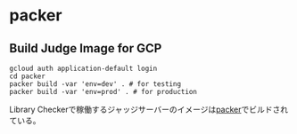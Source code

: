 # packer

## Build Judge Image for GCP

```
gcloud auth application-default login
cd packer
packer build -var 'env=dev' . # for testing
packer build -var 'env=prod' . # for production
```

Library Checkerで稼働するジャッジサーバーのイメージは[packer](https://www.packer.io/)でビルドされている。
